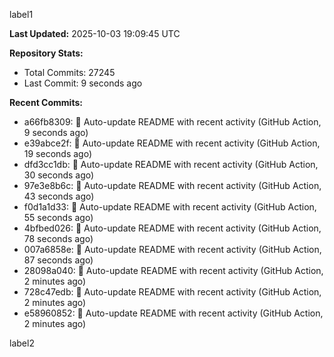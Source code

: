 
label1 
<!-- ACTIVITY_START -->
**Last Updated:** 2025-10-03 19:09:45 UTC

**Repository Stats:**
- Total Commits: 27245
- Last Commit: 9 seconds ago

**Recent Commits:**
- a66fb8309: 🤖 Auto-update README with recent activity (GitHub Action, 9 seconds ago)
- e39abce2f: 🤖 Auto-update README with recent activity (GitHub Action, 19 seconds ago)
- dfd3cc1db: 🤖 Auto-update README with recent activity (GitHub Action, 30 seconds ago)
- 97e3e8b6c: 🤖 Auto-update README with recent activity (GitHub Action, 43 seconds ago)
- f0d1a1d33: 🤖 Auto-update README with recent activity (GitHub Action, 55 seconds ago)
- 4bfbed026: 🤖 Auto-update README with recent activity (GitHub Action, 78 seconds ago)
- 007a6858e: 🤖 Auto-update README with recent activity (GitHub Action, 87 seconds ago)
- 28098a040: 🤖 Auto-update README with recent activity (GitHub Action, 2 minutes ago)
- 728c47edb: 🤖 Auto-update README with recent activity (GitHub Action, 2 minutes ago)
- e58960852: 🤖 Auto-update README with recent activity (GitHub Action, 2 minutes ago)
<!-- ACTIVITY_END -->

label2
